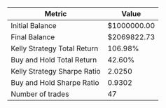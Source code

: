 | Metric | Value |
| --- | --- |
| Initial Balance | $1000000.00 |
| Final Balance | $2069822.73 |
| Kelly Strategy Total Return | 106.98% |
| Buy and Hold Total Return | 42.60% |
| Kelly Strategy Sharpe Ratio | 2.0250 |
| Buy and Hold Sharpe Ratio | 0.9302 |
| Number of trades | 47 |
